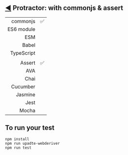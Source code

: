 ## [:arrow_backward:](https://github.com/xgirma/e2e_test_recipes/tree/master/configuration/protractor) Protractor: with commonjs & assert

|   |  |
|---:|:---|
| commonjs  | :white_check_mark:  |
| ES6 module  |    |
| ESM  |  |
| Babel  |    |
| TypeScript  |   |
|   |   |
| Assert  |  :white_check_mark: |
| AVA  |   |
| Chai  |   |
| Cucumber  |   |
| Jasmine  |  | 
| Jest  |  | 
| Mocha  |  |

## To run your test

    npm install
    npm run upadte-webderiver
    npm run test
